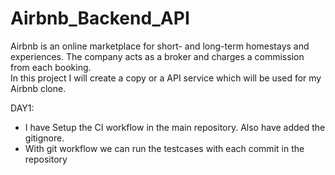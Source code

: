 # Airbnb_Backend_API
Airbnb is an online marketplace for short- and long-term homestays and experiences. The company acts as a broker and charges a commission from each booking. 
<br>
In this project I will create a copy or a API service which will be used for my Airbnb clone.
<br>

DAY1: 
<br>
* I have Setup the CI workflow in the main repository. Also have added the gitignore.
* With git workflow we can run the testcases with each commit in the repository
